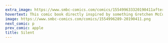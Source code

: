 ```yaml
---
extra_image: https://www.smbc-comics.com/comics/155499633320190411after.png
hovertext: This comic book directly inspired by something Gretchen McCulloch said.
image: https://www.smbc-comics.com/comics/1554996289-20190411.png
next_comic: p
prev_comic: apple
title: Silent
---
```


